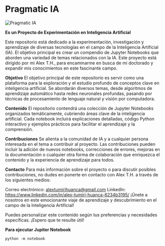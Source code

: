 # Pragmatic IA

![Pragmatic IA](https://user-images.githubusercontent.com/41464891/209026004-31795ff6-3e44-4086-9064-a503b88189a6.jpg)

**Es un Proyecto de Experimentación en Inteligencia Artificial**

Este repositorio está dedicado a la experimentación, investigación y aprendizaje de diversas tecnologías en el campo de la Inteligencia Artificial (IA). 
El objetivo principal es crear un compendio de Jupyter Notebooks que aborden una variedad de temas relacionados con la IA. 
Este proyecto está dirigido por mi Alex T.H., para encaminarme en busca de mi doctorado y expandir mis conocimientos en este fascinante campo.

**Objetivo**
El objetivo principal de este repositorio es servir como una plataforma para la exploración y el estudio profundo de conceptos clave en inteligencia artificial. Se abordarán diversos temas, desde algoritmos de aprendizaje automático hasta redes neuronales profundas, pasando por técnicas de procesamiento de lenguaje natural y visión por computadora.

**Contenido**
El repositorio contendrá una colección de Jupyter Notebooks organizados temáticamente, cubriendo áreas clave de la inteligencia artificial. Cada notebook incluirá explicaciones detalladas, código Python interactivo y ejemplos prácticos para facilitar el aprendizaje y la comprensión.

**Contribuciones**
Se alienta a la comunidad de IA y a cualquier persona interesada en el tema a contribuir al proyecto. Las contribuciones pueden incluir la adición de nuevos notebooks, correcciones de errores, mejoras en la documentación o cualquier otra forma de colaboración que enriquezca el contenido y la experiencia de aprendizaje para todos.

**Contacto**
Para más información sobre el proyecto o para discutir posibles contribuciones, no dudes en ponerte en contacto con Alex T.H. a través de los siguientes medios:

Correo electrónico: alextumirihuanca@gmail.com
LinkedIn: https://www.linkedin.com/in/alex-tumiri-huanca-6234b3195/ 
¡Únete a nosotros en este emocionante viaje de aprendizaje y descubrimiento en el campo de la Inteligencia Artificial!

Puedes personalizar este contenido según tus preferencias y necesidades específicas. ¡Espero que te resulte útil!

**Para ejecutar Jupiter Notebook**

```shell
python -m notebook
```